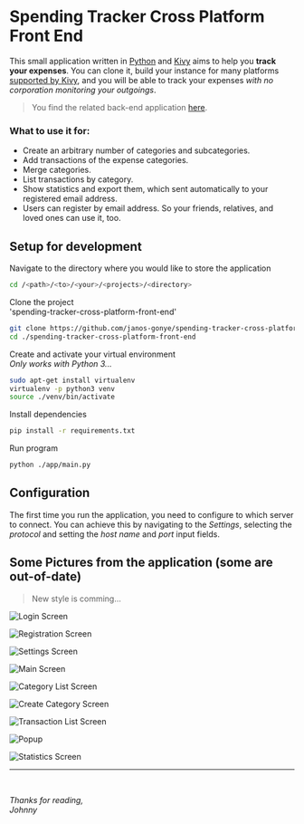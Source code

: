 # Spending Tracker Cross Platform Front End

This small application written in [Python](https://python.org) and [Kivy](https://kivy.org) aims to help you **track your expenses**.
You can clone it, build your instance for many platforms [supported by Kivy](https://kivy.org/#download), and you will be able to track your expenses *with no corporation monitoring your outgoings*.

> You find the related back-end application [here](https://github.com/janos-gonye/spending-tracker-api).

### What to use it for:
- Create an arbitrary number of categories and subcategories.
- Add transactions of the expense categories.
- Merge categories.
- List transactions by category.
- Show statistics and export them, which sent automatically to your registered email address.
- Users can register by email address. So your friends, relatives, and loved ones can use it, too.

## Setup for development

Navigate to the directory where you would like to store the application
```bash
cd /<path>/<to>/<your>/<projects>/<directory>
```

Clone the project  
'spending-tracker-cross-platform-front-end'
```bash
git clone https://github.com/janos-gonye/spending-tracker-cross-platform-front-end.git
cd ./spending-tracker-cross-platform-front-end
```

Create and activate your virtual environment  
*Only works with Python 3...*
```bash
sudo apt-get install virtualenv
virtualenv -p python3 venv
source ./venv/bin/activate
```

Install dependencies
```bash
pip install -r requirements.txt
```

Run program
```bash
python ./app/main.py
```

## Configuration
The first time you run the application, you need to configure to which server to connect.
You can achieve this by navigating to the *Settings*, selecting the *protocol* and setting the *host name* and *port* input fields.

## Some Pictures from the application (some are out-of-date)
> New style is comming...  


![Login Screen](https://raw.githubusercontent.com/janos-gonye/spending-tracker-cross-platform-front-end/master/screenshots/login_screen.png) 
 
![Registration Screen](https://raw.githubusercontent.com/janos-gonye/spending-tracker-cross-platform-front-end/master/screenshots/registration_screen.png) 
 
![Settings Screen](https://raw.githubusercontent.com/janos-gonye/spending-tracker-cross-platform-front-end/master/screenshots/settings_screen.png) 
 
![Main Screen](https://raw.githubusercontent.com/janos-gonye/spending-tracker-cross-platform-front-end/master/screenshots/main_screen.png) 
 
![Category List Screen](https://raw.githubusercontent.com/janos-gonye/spending-tracker-cross-platform-front-end/master/screenshots/category_list_screen.png) 
 
![Create Category Screen](https://raw.githubusercontent.com/janos-gonye/spending-tracker-cross-platform-front-end/master/screenshots/create_category_screen.png) 
 
![Transaction List Screen](https://raw.githubusercontent.com/janos-gonye/spending-tracker-cross-platform-front-end/master/screenshots/transaction_list_screen.png) 
 
![Popup](https://raw.githubusercontent.com/janos-gonye/spending-tracker-cross-platform-front-end/master/screenshots/popup.png) 
 
![Statistics Screen](https://raw.githubusercontent.com/janos-gonye/spending-tracker-cross-platform-front-end/master/screenshots/statistics_screen.png)


<hr>
<br>

*Thanks for reading,*  
*Johnny*
